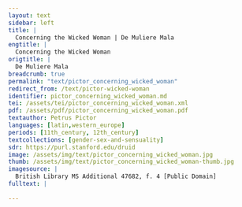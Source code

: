 ```yaml
---
layout: text
sidebar: left
title: |
  Concerning the Wicked Woman | De Muliere Mala
engtitle: |
  Concerning the Wicked Woman
origtitle: |
  De Muliere Mala
breadcrumb: true
permalink: "text/pictor_concerning_wicked_woman"
redirect_from: /text/pictor-wicked-woman
identifier: pictor_concerning_wicked_woman.md
tei: /assets/tei/pictor_concerning_wicked_woman.xml
pdf: /assets/pdf/pictor_concerning_wicked_woman.pdf
textauthor: Petrus Pictor
languages: [latin,western_europe]
periods: [11th_century, 12th_century]
textcollections: [gender-sex-and-sensuality]
sdr: https://purl.stanford.edu/druid 
image: /assets/img/text/pictor_concerning_wicked_woman.jpg
thumb: /assets/img/text/pictor_concerning_wicked_woman-thumb.jpg
imagesource: |
  British Library MS Additional 47682, f. 4 [Public Domain]
fulltext: |
  
---
```

